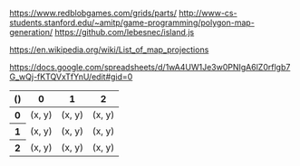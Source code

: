
https://www.redblobgames.com/grids/parts/
http://www-cs-students.stanford.edu/~amitp/game-programming/polygon-map-generation/
https://github.com/lebesnec/island.js

https://en.wikipedia.org/wiki/List_of_map_projections

https://docs.google.com/spreadsheets/d/1wA4UW1Je3w0PNIgA6lZ0rflgb7G_wQj-fKTQVxTfYnU/edit#gid=0


<table class="gridⵧsquare">
	<thead>
		<tr>
			<th scope="col">()</th>
			<th scope="col">0</th>
			<th scope="col">1</th>
			<th scope="col">2</th>
		</tr>
	</thead>
	<tbody>
		<tr>
			<th scope="row">0</th>
			<td>(x, y)</td>
			<td>(x, y)</td>
			<td>(x, y)</td>
		</tr>
		<tr>
			<th scope="row">1</th>
			<td>(x, y)</td>
			<td>(x, y)</td>
			<td>(x, y)</td>
		</tr>
		<tr>
			<th scope="row">2</th>
			<td>(x, y)</td>
			<td>(x, y)</td>
			<td>(x, y)</td>
		</tr>
	</tbody>
</table>
